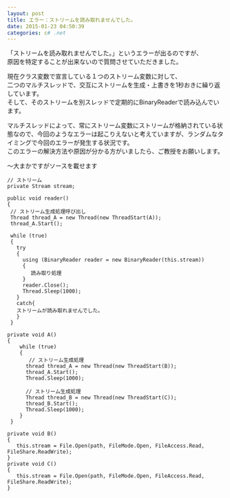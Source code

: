 ```yaml
---
layout: post
title: エラー：ストリームを読み取れませんでした。
date: 2015-01-23 04:50:39
categories: c# .net
---
```

<p>「ストリームを読み取れませんでした。」というエラーが出るのですが、<br>
原因を特定することが出来ないので質問させていただきました。</p>

<p>現在クラス変数で宣言している１つのストリーム変数に対して、<br>
二つのマルチスレッドで、交互にストリームを生成・上書きを1秒おきに繰り返しています。<br>
そして、そのストリームを別スレッドで定期的にBinaryReaderで読み込んでいます。</p>

<p>マルチスレッドによって、常にストリーム変数にストリームが格納されている状態なので、今回のようなエラーは起こりえないと考えていますが、ランダムなタイミングで今回のエラーが発生する状況です。<br>
このエラーの解決方法や原因が分かる方がいましたら、ご教授をお願いします。</p>

<p>～大まかですがソースを載せます</p>

<pre><code>// ストリーム
private Stream stream;

public void reader()
{
 // ストリーム生成処理呼び出し
 Thread thread_A = new Thread(new ThreadStart(A));
 thread_A.Start();

 while (true)
 {
   try
   {
     using (BinaryReader reader = new BinaryReader(this.stream))
     {
      　読み取り処理
     }
     reader.Close();
     Thread.Sleep(1000);
   }
   catch{
   ストリームが読み取れませんでした。
   }
 }

private void A()
{
    while (true)
    {
       // ストリーム生成処理
      thread thread_A = new Thread(new ThreadStart(B));
      thread_A.Start();
      Thread.Sleep(1000);

      // ストリーム生成処理
      Thread thread_B = new Thread(new ThreadStart(C));
      thread_B.Start();
      Thread.Sleep(1000);
    }
 }

private void B()
{ 
   this.stream = File.Open(path, FileMode.Open, FileAccess.Read,     FileShare.ReadWrite);
}
private void C()
{ 
   this.stream = File.Open(path, FileMode.Open, FileAccess.Read, FileShare.ReadWrite);
}
</code></pre>
